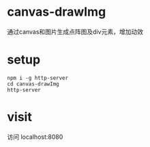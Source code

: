 # canvas-drawImg
通过canvas和图片生成点阵图及div元素，增加动效

# setup
``` Linux
npm i -g http-server
cd canvas-drawImg
http-server
```

# visit
访问 localhost:8080